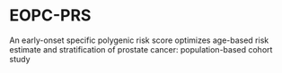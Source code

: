 # EOPC-PRS
An early-onset specific polygenic risk score optimizes age-based risk estimate and stratification of prostate cancer: population-based cohort study
